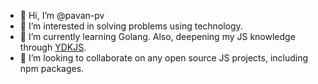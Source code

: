 - 👋 Hi, I’m @pavan-pv
- 👀 I’m interested in solving problems using technology. 
- 🌱 I’m currently learning Golang. Also, deepening my JS knowledge through [YDKJS](https://github.com/getify/You-Dont-Know-JS).
- 💞️ I’m looking to collaborate on any open source JS projects, including npm packages.
<!--- 📫 How to reach me ... Twitter -  

<!---
pavan-pv/pavan-pv is a ✨ special ✨ repository because its `README.md` (this file) appears on your GitHub profile.
You can click the Preview link to take a look at your changes.
--->
